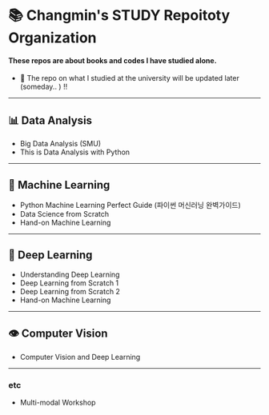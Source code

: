 # 📚 Changmin's STUDY Repoitoty Organization
#### These repos are about books and codes I have studied  alone.
- 🚀 The repo on what I studied at the university will be updated later (someday.. ) !!


---

## 📊 Data Analysis
* Big Data Analysis (SMU)
* This is Data Analysis with Python

---

## 🤖 Machine Learning
* Python Machine Learning Perfect Guide (파이썬 머신러닝 완벽가이드)
* Data Science from Scratch
* Hand-on Machine Learning
  
---

## 🧠 Deep Learning
* Understanding Deep Learning
* Deep Learning from Scratch 1
* Deep Learning from Scratch 2
* Hand-on Machine Learning

---

## 👁️ Computer Vision
* Computer Vision and Deep Learning

---

### etc
* Multi-modal Workshop
